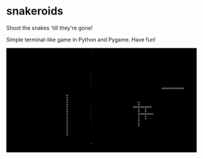 # snakeroids
Shoot the snakes 'till they're gone!

Simple terminal-like game in Python and Pygame. Have fun!

![Screenshot](snakeroids.png)

